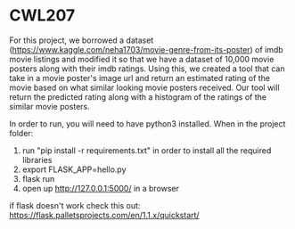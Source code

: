 # CWL207

For this project, we borrowed a dataset (https://www.kaggle.com/neha1703/movie-genre-from-its-poster) of imdb movie listings and modified it so that we have a dataset of 10,000 movie posters along with their imdb ratings.
Using this, we created a tool that can take in a movie poster's image url and return an estimated rating of the movie based on what similar looking movie posters received. Our tool will return the predicted rating along with a histogram of the ratings of the similar movie posters.

In order to run, you will need to have python3 installed.
When in the project folder:
1) run "pip install -r requirements.txt" in order to install all the required libraries
2) export FLASK_APP=hello.py
3) flask run
4) open up http://127.0.0.1:5000/ in a browser

if flask doesn't work check this out: https://flask.palletsprojects.com/en/1.1.x/quickstart/
